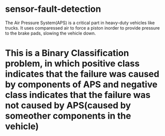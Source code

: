# sensor-fault-detection

The Air Pressure System(APS) is a critical part in heavy-duty vehicles like trucks. It uses comparessed air to force a piston inorder to provide pressure to the brake pads, slowing the vehicle down. 
# This is a Binary Classification problem, in which positive class indicates that the failure was caused by components of APS and negative class indicates that the failure was not caused by APS(caused by someother components in the vehicle)
